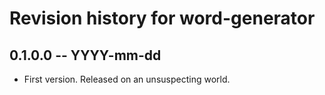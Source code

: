 # Revision history for word-generator

## 0.1.0.0 -- YYYY-mm-dd

* First version. Released on an unsuspecting world.
